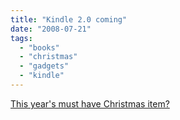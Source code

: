 ```yaml
---
title: "Kindle 2.0 coming"
date: "2008-07-21"
tags: 
  - "books"
  - "christmas"
  - "gadgets"
  - "kindle"
---
```


[This year's must have Christmas item?](http://www.crunchgear.com/2008/07/15/kindle-20-coming-around-october-2008/)
